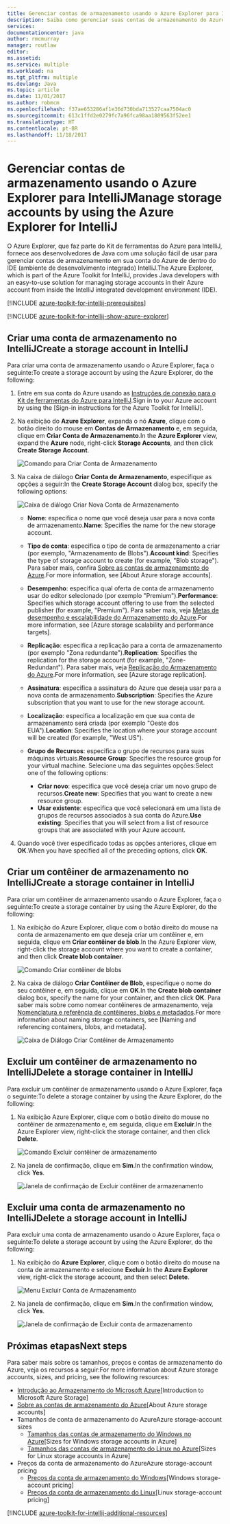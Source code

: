 ```yaml
---
title: Gerenciar contas de armazenamento usando o Azure Explorer para IntelliJ
description: Saiba como gerenciar suas contas de armazenamento do Azure usando o Azure Explorer para IntelliJ.
services: 
documentationcenter: java
author: rmcmurray
manager: routlaw
editor: 
ms.assetid: 
ms.service: multiple
ms.workload: na
ms.tgt_pltfrm: multiple
ms.devlang: Java
ms.topic: article
ms.date: 11/01/2017
ms.author: robmcm
ms.openlocfilehash: f37ae653286af1e36d730bda713527caa7504ac0
ms.sourcegitcommit: 613c1ffd2e0279fc7a96fca98aa1809563f52ee1
ms.translationtype: HT
ms.contentlocale: pt-BR
ms.lasthandoff: 11/18/2017
---
```

# <a name="manage-storage-accounts-by-using-the-azure-explorer-for-intellij"></a><span data-ttu-id="8611b-103">Gerenciar contas de armazenamento usando o Azure Explorer para IntelliJ</span><span class="sxs-lookup"><span data-stu-id="8611b-103">Manage storage accounts by using the Azure Explorer for IntelliJ</span></span>

<span data-ttu-id="8611b-104">O Azure Explorer, que faz parte do Kit de ferramentas do Azure para IntelliJ, fornece aos desenvolvedores de Java com uma solução fácil de usar para gerenciar contas de armazenamento em sua conta do Azure de dentro do IDE (ambiente de desenvolvimento integrado) IntelliJ.</span><span class="sxs-lookup"><span data-stu-id="8611b-104">The Azure Explorer, which is part of the Azure Toolkit for IntelliJ, provides Java developers with an easy-to-use solution for managing storage accounts in their Azure account from inside the IntelliJ integrated development environment (IDE).</span></span>

[!INCLUDE [azure-toolkit-for-intellij-prerequisites](../includes/azure-toolkit-for-intellij-prerequisites.md)]

[!INCLUDE [azure-toolkit-for-intellij-show-azure-explorer](../includes/azure-toolkit-for-intellij-show-azure-explorer.md)]

## <a name="create-a-storage-account-in-intellij"></a><span data-ttu-id="8611b-105">Criar uma conta de armazenamento no IntelliJ</span><span class="sxs-lookup"><span data-stu-id="8611b-105">Create a storage account in IntelliJ</span></span>

<span data-ttu-id="8611b-106">Para criar uma conta de armazenamento usando o Azure Explorer, faça o seguinte:</span><span class="sxs-lookup"><span data-stu-id="8611b-106">To create a storage account by using the Azure Explorer, do the following:</span></span>

1. <span data-ttu-id="8611b-107">Entre em sua conta do Azure usando as [Instruções de conexão para o Kit de ferramentas do Azure para IntelliJ].</span><span class="sxs-lookup"><span data-stu-id="8611b-107">Sign in to your Azure account by using the [Sign-in instructions for the Azure Toolkit for IntelliJ].</span></span> 

2. <span data-ttu-id="8611b-108">Na exibição do **Azure Explorer**, expanda o nó **Azure**, clique com o botão direito do mouse em **Contas de Armazenamento** e, em seguida, clique em **Criar Conta de Armazenamento**.</span><span class="sxs-lookup"><span data-stu-id="8611b-108">In the **Azure Explorer** view, expand the **Azure** node, right-click **Storage Accounts**, and then click **Create Storage Account**.</span></span>

   ![Comando para Criar Conta de Armazenamento][CS01]

3. <span data-ttu-id="8611b-110">Na caixa de diálogo **Criar Conta de Armazenamento**, especifique as opções a seguir:</span><span class="sxs-lookup"><span data-stu-id="8611b-110">In the **Create Storage Account** dialog box, specify the following options:</span></span>

   ![Caixa de diálogo Criar Nova Conta de Armazenamento][CS02]

   * <span data-ttu-id="8611b-112">**Nome**: especifica o nome que você deseja usar para a nova conta de armazenamento.</span><span class="sxs-lookup"><span data-stu-id="8611b-112">**Name**: Specifies the name for the new storage account.</span></span>

   * <span data-ttu-id="8611b-113">**Tipo de conta**: especifica o tipo de conta de armazenamento a criar (por exemplo, "Armazenamento de Blobs").</span><span class="sxs-lookup"><span data-stu-id="8611b-113">**Account kind**: Specifies the type of storage account to create (for example, "Blob storage").</span></span> <span data-ttu-id="8611b-114">Para saber mais, confira [Sobre as contas de armazenamento do Azure].</span><span class="sxs-lookup"><span data-stu-id="8611b-114">For more information, see [About Azure storage accounts].</span></span> 

   * <span data-ttu-id="8611b-115">**Desempenho**: especifica qual oferta de conta de armazenamento usar do editor selecionado (por exemplo "Premium").</span><span class="sxs-lookup"><span data-stu-id="8611b-115">**Performance**: Specifies which storage account offering to use from the selected publisher (for example, "Premium").</span></span> <span data-ttu-id="8611b-116">Para saber mais, veja [Metas de desempenho e escalabilidade do Armazenamento do Azure].</span><span class="sxs-lookup"><span data-stu-id="8611b-116">For more information, see [Azure storage scalability and performance targets].</span></span> 

   * <span data-ttu-id="8611b-117">**Replicação**: especifica a replicação para a conta de armazenamento (por exemplo "Zona redundante").</span><span class="sxs-lookup"><span data-stu-id="8611b-117">**Replication**: Specifies the replication for the storage account (for example, "Zone-Redundant").</span></span> <span data-ttu-id="8611b-118">Para saber mais, veja [Replicação do Armazenamento do Azure].</span><span class="sxs-lookup"><span data-stu-id="8611b-118">For more information, see [Azure storage replication].</span></span> 

   * <span data-ttu-id="8611b-119">**Assinatura**: especifica a assinatura do Azure que deseja usar para a nova conta de armazenamento.</span><span class="sxs-lookup"><span data-stu-id="8611b-119">**Subscription**: Specifies the Azure subscription that you want to use for the new storage account.</span></span>

   * <span data-ttu-id="8611b-120">**Localização**: especifica a localização em que sua conta de armazenamento será criada (por exemplo "Oeste dos EUA").</span><span class="sxs-lookup"><span data-stu-id="8611b-120">**Location**: Specifies the location where your storage account will be created (for example, "West US").</span></span>

   * <span data-ttu-id="8611b-121">**Grupo de Recursos**: especifica o grupo de recursos para suas máquinas virtuais.</span><span class="sxs-lookup"><span data-stu-id="8611b-121">**Resource Group**: Specifies the resource group for your virtual machine.</span></span> <span data-ttu-id="8611b-122">Selecione uma das seguintes opções:</span><span class="sxs-lookup"><span data-stu-id="8611b-122">Select one of the following options:</span></span>
      * <span data-ttu-id="8611b-123">**Criar novo**: especifica que você deseja criar um novo grupo de recursos.</span><span class="sxs-lookup"><span data-stu-id="8611b-123">**Create new**: Specifies that you want to create a new resource group.</span></span>
      * <span data-ttu-id="8611b-124">**Usar existente**: especifica que você selecionará em uma lista de grupos de recursos associados à sua conta do Azure.</span><span class="sxs-lookup"><span data-stu-id="8611b-124">**Use existing**: Specifies that you will select from a list of resource groups that are associated with your Azure account.</span></span>

4. <span data-ttu-id="8611b-125">Quando você tiver especificado todas as opções anteriores, clique em **OK**.</span><span class="sxs-lookup"><span data-stu-id="8611b-125">When you have specified all of the preceding options, click **OK**.</span></span>

## <a name="create-a-storage-container-in-intellij"></a><span data-ttu-id="8611b-126">Criar um contêiner de armazenamento no IntelliJ</span><span class="sxs-lookup"><span data-stu-id="8611b-126">Create a storage container in IntelliJ</span></span>

<span data-ttu-id="8611b-127">Para criar um contêiner de armazenamento usando o Azure Explorer, faça o seguinte:</span><span class="sxs-lookup"><span data-stu-id="8611b-127">To create a storage container by using the Azure Explorer, do the following:</span></span>

1. <span data-ttu-id="8611b-128">Na exibição do Azure Explorer, clique com o botão direito do mouse na conta de armazenamento em que deseja criar um contêiner e, em seguida, clique em **Criar contêiner de blob**.</span><span class="sxs-lookup"><span data-stu-id="8611b-128">In the Azure Explorer view, right-click the storage account where you want to create a container, and then click **Create blob container**.</span></span>

   ![Comando Criar contêiner de blobs][CC01]

2. <span data-ttu-id="8611b-130">Na caixa de diálogo **Criar Contêiner de Blob**, especifique o nome do seu contêiner e, em seguida, clique em **OK**.</span><span class="sxs-lookup"><span data-stu-id="8611b-130">In the **Create blob container** dialog box, specify the name for your container, and then click **OK**.</span></span> <span data-ttu-id="8611b-131">Para saber mais sobre como nomear contêineres de armazenamento, veja [Nomenclatura e referência de contêineres, blobs e metadados].</span><span class="sxs-lookup"><span data-stu-id="8611b-131">For more information about naming storage containers, see [Naming and referencing containers, blobs, and metadata].</span></span>

   ![Caixa de Diálogo Criar Contêiner de Armazenamento][CC02]

## <a name="delete-a-storage-container-in-intellij"></a><span data-ttu-id="8611b-133">Excluir um contêiner de armazenamento no IntelliJ</span><span class="sxs-lookup"><span data-stu-id="8611b-133">Delete a storage container in IntelliJ</span></span>

<span data-ttu-id="8611b-134">Para excluir um contêiner de armazenamento usando o Azure Explorer, faça o seguinte:</span><span class="sxs-lookup"><span data-stu-id="8611b-134">To delete a storage container by using the Azure Explorer, do the following:</span></span>

1. <span data-ttu-id="8611b-135">Na exibição Azure Explorer, clique com o botão direito do mouse no contêiner de armazenamento e, em seguida, clique em **Excluir**.</span><span class="sxs-lookup"><span data-stu-id="8611b-135">In the Azure Explorer view, right-click the storage container, and then click **Delete**.</span></span>

   ![Comando Excluir contêiner de armazenamento][DC01]

2. <span data-ttu-id="8611b-137">Na janela de confirmação, clique em **Sim**.</span><span class="sxs-lookup"><span data-stu-id="8611b-137">In the confirmation window, click **Yes**.</span></span>

   ![Janela de confirmação de Excluir contêiner de armazenamento][DC02]

## <a name="delete-a-storage-account-in-intellij"></a><span data-ttu-id="8611b-139">Excluir uma conta de armazenamento no IntelliJ</span><span class="sxs-lookup"><span data-stu-id="8611b-139">Delete a storage account in IntelliJ</span></span>

<span data-ttu-id="8611b-140">Para excluir uma conta de armazenamento usando o Azure Explorer, faça o seguinte:</span><span class="sxs-lookup"><span data-stu-id="8611b-140">To delete a storage account by using the Azure Explorer, do the following:</span></span>

1. <span data-ttu-id="8611b-141">Na exibição do **Azure Explorer**, clique com o botão direito do mouse na conta de armazenamento e selecione **Excluir**.</span><span class="sxs-lookup"><span data-stu-id="8611b-141">In the **Azure Explorer** view, right-click the storage account, and then select **Delete**.</span></span>

   ![Menu Excluir Conta de Armazenamento][DS01]

2. <span data-ttu-id="8611b-143">Na janela de confirmação, clique em **Sim**.</span><span class="sxs-lookup"><span data-stu-id="8611b-143">In the confirmation window, click **Yes**.</span></span>

   ![Janela de confirmação de Excluir conta de armazenamento][DS02]

## <a name="next-steps"></a><span data-ttu-id="8611b-145">Próximas etapas</span><span class="sxs-lookup"><span data-stu-id="8611b-145">Next steps</span></span>

<span data-ttu-id="8611b-146">Para saber mais sobre os tamanhos, preços e contas de armazenamento do Azure, veja os recursos a seguir:</span><span class="sxs-lookup"><span data-stu-id="8611b-146">For more information about Azure storage accounts, sizes, and pricing, see the following resources:</span></span>

* <span data-ttu-id="8611b-147">[Introdução ao Armazenamento do Microsoft Azure]</span><span class="sxs-lookup"><span data-stu-id="8611b-147">[Introduction to Microsoft Azure Storage]</span></span>
* <span data-ttu-id="8611b-148">[Sobre as contas de armazenamento do Azure]</span><span class="sxs-lookup"><span data-stu-id="8611b-148">[About Azure storage accounts]</span></span>
* <span data-ttu-id="8611b-149">Tamanhos de conta de armazenamento do Azure</span><span class="sxs-lookup"><span data-stu-id="8611b-149">Azure storage-account sizes</span></span>
  * <span data-ttu-id="8611b-150">[Tamanhos das contas de armazenamento do Windows no Azure]</span><span class="sxs-lookup"><span data-stu-id="8611b-150">[Sizes for Windows storage accounts in Azure]</span></span>
  * <span data-ttu-id="8611b-151">[Tamanhos das contas de armazenamento do Linux no Azure]</span><span class="sxs-lookup"><span data-stu-id="8611b-151">[Sizes for Linux storage accounts in Azure]</span></span>
* <span data-ttu-id="8611b-152">Preços da conta de armazenamento do Azure</span><span class="sxs-lookup"><span data-stu-id="8611b-152">Azure storage-account pricing</span></span>
  * <span data-ttu-id="8611b-153">[Preços da conta de armazenamento do Windows]</span><span class="sxs-lookup"><span data-stu-id="8611b-153">[Windows storage-account pricing]</span></span>
  * <span data-ttu-id="8611b-154">[Preços da conta de armazenamento do Linux]</span><span class="sxs-lookup"><span data-stu-id="8611b-154">[Linux storage-account pricing]</span></span>

[!INCLUDE [azure-toolkit-for-intellij-additional-resources](../includes/azure-toolkit-for-intellij-additional-resources.md)]

<!-- URL List -->

[Instruções de conexão para o Kit de ferramentas do Azure para IntelliJ]: ./azure-toolkit-for-intellij-sign-in-instructions.md
[Introdução ao Armazenamento do Microsoft Azure]: /azure/storage/storage-introduction
[Sobre as contas de armazenamento do Azure]: /azure/storage/storage-create-storage-account
[Replicação do Armazenamento do Azure]: /azure/storage/storage-redundancy
[Metas de desempenho e escalabilidade do Armazenamento do Azure]: /azure/storage/storage-scalability-targets
[Nomenclatura e referência de contêineres, blobs e metadados]: http://go.microsoft.com/fwlink/?LinkId=255555

[Tamanhos das contas de armazenamento do Windows no Azure]: /azure/virtual-machines/virtual-machines-windows-sizes
[Tamanhos das contas de armazenamento do Linux no Azure]: /azure/virtual-machines/virtual-machines-linux-sizes
[Preços da conta de armazenamento do Windows]: /pricing/details/virtual-machines/windows/
[Preços da conta de armazenamento do Linux]: /pricing/details/virtual-machines/linux/

<!-- IMG List -->

[CS01]: media/azure-toolkit-for-intellij-managing-storage-accounts-using-azure-explorer/CS01.png
[CS02]: media/azure-toolkit-for-intellij-managing-storage-accounts-using-azure-explorer/CS02.png
[CC01]: media/azure-toolkit-for-intellij-managing-storage-accounts-using-azure-explorer/CC01.png
[CC02]: media/azure-toolkit-for-intellij-managing-storage-accounts-using-azure-explorer/CC02.png

[DS01]: media/azure-toolkit-for-intellij-managing-storage-accounts-using-azure-explorer/DS01.png
[DS02]: media/azure-toolkit-for-intellij-managing-storage-accounts-using-azure-explorer/DS02.png
[DC01]: media/azure-toolkit-for-intellij-managing-storage-accounts-using-azure-explorer/DC01.png
[DC02]: media/azure-toolkit-for-intellij-managing-storage-accounts-using-azure-explorer/DC02.png

